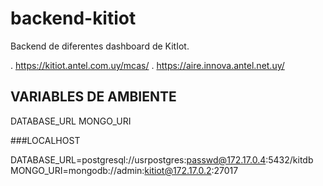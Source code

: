 # backend-kitiot

Backend de diferentes dashboard de KitIot. 

 . https://kitiot.antel.com.uy/mcas/ 
 . https://aire.innova.antel.net.uy/


## VARIABLES DE AMBIENTE

DATABASE_URL
MONGO_URI

###LOCALHOST

DATABASE_URL=postgresql://usrpostgres:passwd@172.17.0.4:5432/kitdb
MONGO_URI=mongodb://admin:kitiot@172.17.0.2:27017
